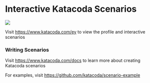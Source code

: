 # Interactive Katacoda Scenarios

[![](http://shields.katacoda.com/katacoda/ey/count.svg)](https://www.katacoda.com/ey "Get your profile on Katacoda.com")

Visit https://www.katacoda.com/ey to view the profile and interactive scenarios

### Writing Scenarios
Visit https://www.katacoda.com/docs to learn more about creating Katacoda scenarios

For examples, visit https://github.com/katacoda/scenario-example
